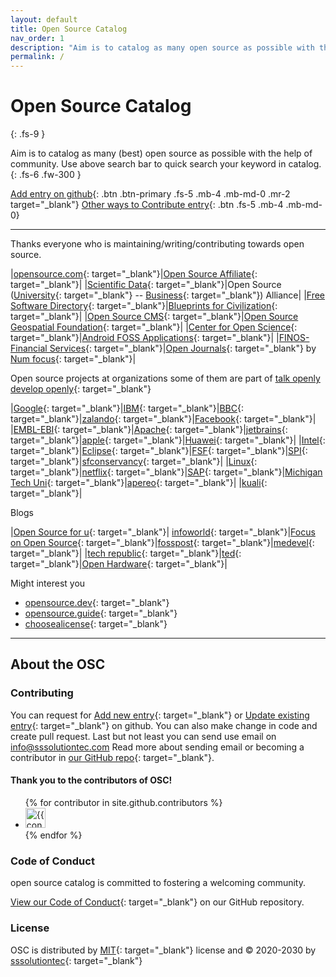 ```yaml
---
layout: default
title: Open Source Catalog
nav_order: 1
description: "Aim is to catalog as many open source as possible with the help of community."
permalink: /
---
```


# Open Source Catalog
{: .fs-9 }

Aim is to catalog as many (best) open source as possible with the help of community. Use above search bar to quick search your keyword in catalog.
{: .fs-6 .fw-300 }

[Add entry on github](https://github.com/sssolutiontec/open-source-catalog/issues/new?assignees=&labels=&template=aNewEntry.md&title=Add+new+entry){: .btn .btn-primary .fs-5 .mb-4 .mb-md-0 .mr-2 target="_blank"} 
[Other ways to Contribute entry](#contributing){: .btn .fs-5 .mb-4 .mb-md-0}

---

Thanks everyone who is maintaining/writing/contributing towards open source.

|[opensource.com](https://opensource.com/){: target="_blank"}|[Open Source Affiliate](https://opensource.org/affiliates){: target="_blank"}|
|[Scientific Data](https://fairsharing.org){: target="_blank"}|Open Source ([University](https://open-source-alliance.erasmuswithoutpaper.eu/){: target="_blank"} -- [Business](https://osb-alliance.de/){: target="_blank"}) Alliance|
|[Free Software Directory](https://directory.fsf.org/wiki/Category/All){: target="_blank"}|[Blueprints for Civilization](https://www.opensourceecology.org/){: target="_blank"}|
|[Open Source CMS](https://www.opensourcecms.com/){: target="_blank"}|[Open Source Geospatial Foundation](https://www.osgeo.org/choose-a-project/){: target="_blank"}|
|[Center for Open Science](https://www.cos.io/){: target="_blank"}|[Android FOSS Applications](https://f-droid.org/en/packages/){: target="_blank"}|
|[FINOS-Financial Services](https://www.finos.org/){: target="_blank"}|[Open Journals](http://www.theoj.org/){: target="_blank"} by [Num focus](https://numfocus.org/sponsored-projects){: target="_blank"}|

Open source projects at organizations some of them are part of [talk openly develop openly](https://todogroup.org/members/){: target="_blank"}

|[Google](https://opensource.google/projects/explore/featured){: target="_blank"}|[IBM](https://www.ibm.com/opensource/){: target="_blank"}|[BBC](https://www.bbc.co.uk/opensource/){: target="_blank"}|[zalando](https://opensource.zalando.com/){: target="_blank"}|[Facebook](https://opensource.facebook.com/){: target="_blank"}|
|[EMBL-EBI](https://www.ebi.ac.uk/services){: target="_blank"}|[Apache](https://apache.org/index.html#projects-list){: target="_blank"}|[jetbrains](https://www.jetbrains.com/opensource/){: target="_blank"}|[apple](https://opensource.apple.com/){: target="_blank"}|[Huawei](https://consumer.huawei.com/en/opensource/){: target="_blank"}|
|[Intel](https://01.org/){: target="_blank"}|[Eclipse](https://projects.eclipse.org/){: target="_blank"}|[FSF](https://www.fsf.org/resources/){: target="_blank"}|[SPI](https://www.spi-inc.org/projects/){: target="_blank"}|[sfconservancy](https://sfconservancy.org/projects/current/){: target="_blank"}|
|[Linux](https://www.linuxfoundation.org/projects/){: target="_blank"}|[netflix](https://netflix.github.io/){: target="_blank"}|[SAP](https://developers.sap.com/open-source.html){: target="_blank"}|[Michigan Tech Uni](https://opensource.mtu.edu/){: target="_blank"}|[apereo](https://www.apereo.org/content/projects-communities){: target="_blank"}|
|[kuali](https://kuali.org/about/#projects){: target="_blank"}|

Blogs

|[Open Source for u](https://opensourceforu.com/){: target="_blank"}| [infoworld](https://www.infoworld.com/uk/category/open-source-tools/){: target="_blank"}|[Focus on Open Source](https://itsfoss.com/){: target="_blank"}|[fosspost](https://fosspost.org/){: target="_blank"}|[medevel](https://medevel.com/tag/open-source/){: target="_blank"}|
|[tech republic](https://www.techrepublic.com/topic/open-source/){: target="_blank"}|[ted](https://www.ted.com/topics/open-source){: target="_blank"}|[Open Hardware](https://www.openhardware.io/){: target="_blank"}|

Might interest you

- [opensource.dev](https://opensource.dev/){: target="_blank"}
- [opensource.guide](https://opensource.guide/){: target="_blank"}
- [choosealicense](https://choosealicense.com/){: target="_blank"}

---

## About the OSC

### Contributing

You can request for [Add new entry](https://github.com/sssolutiontec/open-source-catalog/issues/new?assignees=&labels=&template=aNewEntry.md&title=Add+new+entry){: target="_blank"} 
or [Update existing entry](https://github.com/sssolutiontec/open-source-catalog/issues/new?assignees=&labels=&template=aUpdateEntry.md&title=Update+existing+entry){: target="_blank"} on github.
You can also make change in code and create pull request. Last but not least you can send use email on info@sssolutiontec.com 
Read more about sending email or becoming a contributor in [our GitHub repo](https://github.com/sssolutiontec/open-source-catalog#contributing){: target="_blank"}.

#### Thank you to the contributors of OSC!

<ul class="list-style-none">
{% for contributor in site.github.contributors %}
  <li class="d-inline-block mr-1">
     <a href="{{ contributor.html_url }}" target="_blank"><img src="{{ contributor.avatar_url }}" width="32" height="32" alt="{{ contributor.login }}"/></a>
  </li>
{% endfor %}
</ul>

### Code of Conduct

open source catalog is committed to fostering a welcoming community.

[View our Code of Conduct](https://github.com/sssolutiontec/open-source-catalog/tree/master/CODE_OF_CONDUCT.md){: target="_blank"} on our GitHub repository.

### License

OSC is distributed by [MIT](https://github.com/sssolutiontec/open-source-catalog/tree/master/LICENSE.txt){: target="_blank"} license
and &copy; 2020-2030 by [sssolutiontec](https://sssolutiontec.com/){: target="_blank"}